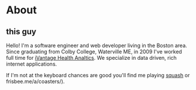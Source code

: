 # About
## this guy

Hello! I'm a software engineer and web developer living in the Boston area.
Since graduating from Colby College, Waterville ME, in 2009 I've worked full
time for [iVantage Health Analtics][ivantage]. We specialize in data driven,
rich internet applications.

If I'm not at the keyboard chances are good you'll find me playing
[squash][squash-profile] or frisbee.me/a/coasters/).

[ivantage]: <http://www.ivantagehealth.com/> "iVantage Health Analytics"
[squash-profile]: <http://www.ussquash.com/serve/?program=player&id=69323> "Squash Profile"
